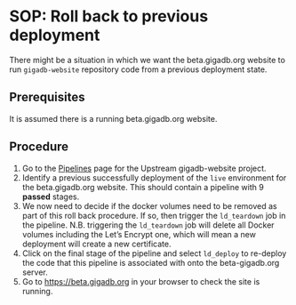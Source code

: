 # SOP: Roll back to previous deployment

There might be a situation in which we want the beta.gigadb.org website to run
`gigadb-website` repository code from a previous deployment state.

## Prerequisites

It is assumed there is a running beta.gigadb.org website.


## Procedure

1. Go to the [Pipelines](https://gitlab.com/gigascience/upstream/gigadb-website/-/pipelines)
page for the Upstream gigadb-website project.
2. Identify a previous successfully deployment of the `live` environment for the
beta.gigadb.org website. This should contain a pipeline with 9 **passed** 
stages.
3. We now need to decide if the docker volumes need to be removed as part of
this roll back procedure. If so, then trigger the `ld_teardown` job in the 
pipeline. N.B. triggering the `ld_teardown` job will delete all Docker volumes
including the Let’s Encrypt one, which will mean a new deployment will create a 
new certificate.
4. Click on the final stage of the pipeline and select `ld_deploy` to re-deploy 
the code that this pipeline is associated with onto the beta-gigadb.org server.
5. Go to https://beta.gigadb.org in your browser to check the site is running.
